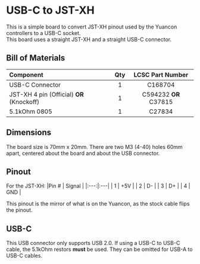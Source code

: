 # USB-C to JST-XH

This is a simple board to convert JST-XH pinout used by the Yuancon controllers to a USB-C socket.  
This board uses a straight JST-XH and a straight USB-C connector.

## Bill of Materials

| Component | Qty | LCSC Part Number |
|:---|:---:|:---:|
| USB-C Connector | 1 | C168704 | 
| JST-XH 4 pin (Official)  **OR** (Knockoff) | 1 | C594232 **OR** C37815 |
| 5.1kOhm 0805 | 1 | C27834 |

## Dimensions

The board size is 70mm x 20mm. There are two M3 (4-40) holes 60mm apart, centered about the board and about the USB connector.

## Pinout

For the JST-XH:
|Pin # | Signal |
|:---:|:---|
| 1 | +5V |
| 2 | D- |
| 3 | D+ |
| 4 | GND |

This pinout is the mirror of what is on the Yuancon, as the stock cable flips the pinout.

## USB-C

This USB connector only supports USB 2.0. If using a USB-C to USB-C cable, the 5.1kOhm restors **must** be used. They can be omitted for USB-A to USB-C cables.